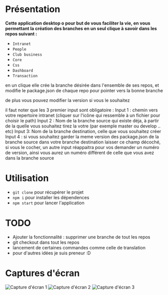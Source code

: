 # Présentation

**Cette application desktop o pour but de vous faciliter la vie, en vous permettant la création des branches en un seul clique à savoir dans les repos suivant :**

- `Intranet`
- `People`
- `Club business`
- `Core`
- `Css`
- `Dashboard`
- `Transaction`

en un clique elle crée la branche désirée dans l'ensemble de ses repos, et modifie le package.json de chaque repo pour pointer vers la bonne branche

de plus vous pouvez modifier la version si vous le souhaitez

il faut noter que les 3 premier input sont obligatoire :
Input 1 : chemin vers votre repertoire intranet (cliquer sur l'icône qui ressemble à un fichier pour choisir le path)
Input 2 : Nom de la branche source qui existe déja, à partir de la quelle vous souhaitez tirez la votre (par exemple master ou develop .. etc)
Input 3: Nom de la branche destination, celle que vous souhaitez créer
Input 4 : si vous souhaitez garder la meme version des package.json de la branche source dans votre branche destination laisser ce champ décoché, si vous le cocher, un autre input réappaitra pour vos demander un numéro de version, ainsi vous aurez un numéro différent de celle que vous avez dans la branche source

# Utilisation

- `git clone` pour récupérer le projet
- `npm i` pour installer les dépendences
- `npm start` pour lancer l'application

# TODO
- Ajouter la fonctionnalité : supprimer une branche de tout les repos
- git checkout dans tout les repos
- lancement de certaines commandes comme celle de translation
- pour d'autres idées je suis preneur :D

# Captures d'écran
![Capture d'écran 1](https://imgur.com/a/4qB9P)
![Capture d'écran 2](https://imgur.com/AkNSrjy)
![Capture d'écran 3](https://imgur.com/dKTd6TW)
